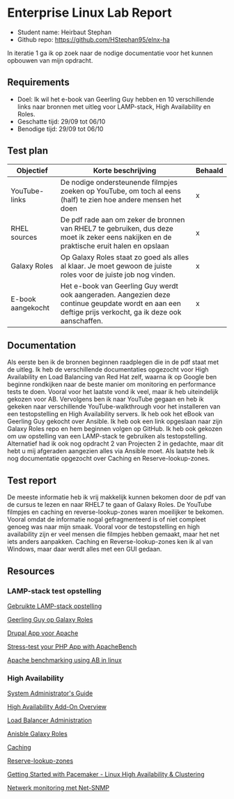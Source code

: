 # Enterprise Linux Lab Report

- Student name: Heirbaut Stephan
- Github repo: <https://github.com/HStephan95/elnx-ha>

In iteratie 1 ga ik op zoek naar de nodige documentatie voor het kunnen opbouwen van mijn opdracht.

## Requirements

- Doel: Ik wil het e-book van Geerling Guy hebben en 10 verschillende links naar bronnen met uitleg voor LAMP-stack, High Availability en Roles.
- Geschatte tijd: 29/09 tot 06/10
- Benodige tijd: 29/09 tot 06/10

## Test plan

|Objectief|Korte beschrijving|Behaald|
|---------|------------------|-------|
|YouTube-links|De nodige ondersteunende filmpjes zoeken op YouTube, om toch al eens (half) te zien hoe andere mensen het doen|x|
|RHEL sources|De pdf rade aan om zeker de bronnen van RHEL7 te gebruiken, dus deze moet ik zeker eens nakijken en de praktische eruit halen en opslaan|x|
|Galaxy Roles|Op Galaxy Roles staat zo goed als alles al klaar. Je moet gewoon de juiste roles voor de juiste job nog vinden.|x|
|E-book aangekocht|Het e-book van Geerling Guy werdt ook aangeraden. Aangezien deze continue geupdate wordt en aan een deftige prijs verkocht, ga ik deze ook aanschaffen.|x|

## Documentation

Als eerste ben ik de bronnen beginnen raadplegen die in de pdf staat met de uitleg. Ik heb de verschillende documentaties opgezocht voor High Availability en Load Balancing van Red Hat zelf, waarna ik op Google ben beginne rondkijken naar de beste manier om monitoring en performance tests te doen. Vooral voor het laatste vond ik veel, maar ik heb uiteindelijk gekozen voor AB. Vervolgens ben ik naar YouTube gegaan en heb ik gekeken naar verschillende YouTube-walkthrough voor het installeren van een testopstelling en High Availability servers. Ik heb ook het eBook van Geerling Guy gekocht over Ansible. Ik heb ook een link opgeslaan naar zijn Galaxy Roles repo en hem beginnen volgen op GitHub. Ik heb ook gekozen om uw opstelling van een LAMP-stack te gebruiken als testopstelling. Alternatief had ik ook nog opdracht 2 van Projecten 2 in gedachte, maar dit hebt u mij afgeraden aangezien alles via Ansible moet. Als laatste heb ik nog documentatie opgezocht over Caching en Reserve-lookup-zones.

## Test report

De meeste informatie heb ik vrij makkelijk kunnen bekomen door de pdf van de cursus te lezen en naar RHEL7 te gaan of Galaxy Roles. De YouTube filmpjes en caching en reverse-lookup-zones waren moeilijker te bekomen. Vooral omdat de informatie nogal gefragmenteerd is of niet compleet genoeg was naar mijn smaak. Vooral voor de testopstelling en high availability zijn er veel mensen die filmpjes hebben gemaakt, maar het net iets anders aanpakken. Caching en Reverse-lookup-zones ken ik al van Windows, maar daar werdt alles met een GUI gedaan.

## Resources

### LAMP-stack test opstelling
[Gebruikte LAMP-stack opstelling](https://github.com/bertvv/lampstack)

[Geerling Guy op Galaxy Roles](https://github.com/geerlingguy)

[Drupal App voor Apache](https://galaxy.ansible.com/geerlingguy/drupal/)

[Stress-test your PHP App with ApacheBench](https://www.sitepoint.com/stress-test-php-app-apachebench/)

[Apache benchmarking using AB in linux](https://www.youtube.com/watch?v=jgb-OFJyaG8&t=182s)

### High Availability
[System Administrator's Guide](https://access.redhat.com/documentation/en-us/red_hat_enterprise_linux/7/html/system_administrators_guide/index)

[High Availability Add-On Overview](https://access.redhat.com/documentation/en-US/Red_Hat_Enterprise_Linux/7/html/High_Availability_Add-On_Overview/s1-rhcs-intro-HAAO.html)

[Load Balancer Administration](https://access.redhat.com/documentation/en-US/Red_Hat_Enterprise_Linux/7/html/Load_Balancer_Administration/index.html)

[Anisble Galaxy Roles](https://galaxy.ansible.com/list#/roles?page=1&page_size=10)

[Caching](https://www.digitalocean.com/community/tutorials/how-to-configure-apache-content-caching-on-centos-7)

[Reserve-lookup-zones](http://www.philchen.com/2007/04/04/configuring-reverse-dns)

[Getting Started with Pacemaker - Linux High Availability & Clustering](https://www.youtube.com/watch?v=Ow5rhYTbT34)

[Netwerk monitoring met Net-SNMP](https://access.redhat.com/documentation/en-US/Red_Hat_Enterprise_Linux/6/html/Deployment_Guide/sect-System_Monitoring_Tools-Net-SNMP.html)